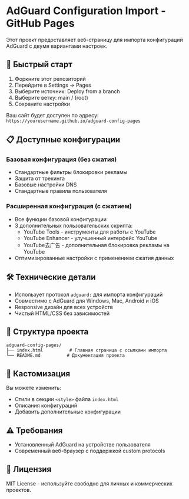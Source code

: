# AdGuard Configuration Import - GitHub Pages

Этот проект предоставляет веб-страницу для импорта конфигураций AdGuard с двумя вариантами настроек.

## 🚀 Быстрый старт

1. Форкните этот репозиторий
2. Перейдите в Settings → Pages
3. Выберите источник: Deploy from a branch
4. Выберите ветку: main / (root)
5. Сохраните настройки

Ваш сайт будет доступен по адресу: `https://yourusername.github.io/adguard-config-pages`

## 📋 Доступные конфигурации

### Базовая конфигурация (без сжатия)
- Стандартные фильтры блокировки рекламы
- Защита от трекинга
- Базовые настройки DNS
- Стандартные правила пользователя

### Расширенная конфигурация (с сжатием)
- Все функции базовой конфигурации
- 3 дополнительных пользовательских скрипта:
  - YouTube Tools - инструменты для работы с YouTube
  - YouTube Enhancer - улучшенный интерфейс YouTube  
  - YouTube去广告 - дополнительная блокировка рекламы на YouTube
- Оптимизированные настройки с применением сжатия данных

## 🛠️ Технические детали

- Использует протокол `adguard:` для импорта конфигураций
- Совместимо с AdGuard для Windows, Mac, Android и iOS
- Responsive дизайн для всех устройств
- Чистый HTML/CSS без зависимостей

## 📁 Структура проекта

```
adguard-config-pages/
├── index.html          # Главная страница с ссылками импорта
└── README.md          # Документация проекта
```

## 🔧 Кастомизация

Вы можете изменить:
- Стили в секции `<style>` файла `index.html`
- Описания конфигураций
- Добавить дополнительные конфигурации

## ⚠️ Требования

- Установленный AdGuard на устройстве пользователя
- Современный веб-браузер с поддержкой custom protocols

## 📝 Лицензия

MIT License - используйте свободно для личных и коммерческих проектов.
